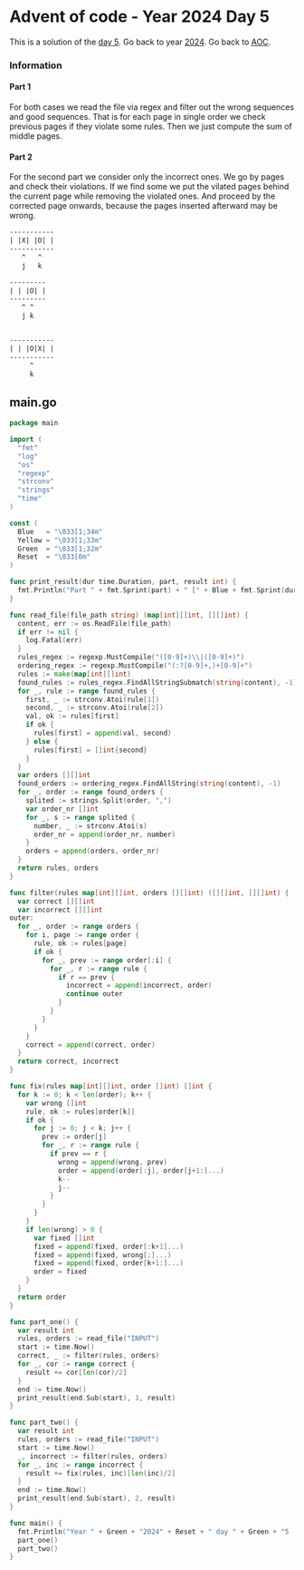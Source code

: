 # Advent of code - Year 2024 Day 5

This is a solution of the [day 5](https://adventofcode.com/2024/day/5). Go back to year [2024](2024.md). Go back to [AOC](../adventofcode.md).

### Information

#### Part 1

For both cases we read the file via regex and filter out the wrong sequences and good sequences. That is for each page in single order we check previous pages if they violate some rules. Then we just compute the sum of middle pages.

#### Part 2

For the second part we consider only the incorrect ones. We go by pages and check their violations. If we find some we put the vilated pages behind the current page while removing the violated ones. And proceed by the corrected page onwards, because the pages inserted afterward may be wrong.


```txt
-----------
| |X| |O| |
-----------
   ^   ^
   j   k

---------
| | |O| |
---------
   ^ ^
   j k


-----------
| | |O|X| |
-----------
	 ^
	 k
```

## main.go

```go
package main

import (
  "fmt"
  "log"
  "os"
  "regexp"
  "strconv"
  "strings"
  "time"
)

const (
  Blue   = "\033[1;34m"
  Yellow = "\033[1;33m"
  Green  = "\033[1;32m"
  Reset  = "\033[0m"
)

func print_result(dur time.Duration, part, result int) {
  fmt.Println("Part " + fmt.Sprint(part) + " [" + Blue + fmt.Sprint(dur) + Reset + "]: " + Yellow + fmt.Sprint(result) + Reset)
}

func read_file(file_path string) (map[int][]int, [][]int) {
  content, err := os.ReadFile(file_path)
  if err != nil {
    log.Fatal(err)
  }
  rules_regex := regexp.MustCompile("([0-9]+)\\|([0-9]+)")
  ordering_regex := regexp.MustCompile("(:?[0-9]+,)+[0-9]+")
  rules := make(map[int][]int)
  found_rules := rules_regex.FindAllStringSubmatch(string(content), -1)
  for _, rule := range found_rules {
    first, _ := strconv.Atoi(rule[1])
    second, _ := strconv.Atoi(rule[2])
    val, ok := rules[first]
    if ok {
      rules[first] = append(val, second)
    } else {
      rules[first] = []int{second}
    }
  }
  var orders [][]int
  found_orders := ordering_regex.FindAllString(string(content), -1)
  for _, order := range found_orders {
    splited := strings.Split(order, ",")
    var order_nr []int
    for _, s := range splited {
      number, _ := strconv.Atoi(s)
      order_nr = append(order_nr, number)
    }
    orders = append(orders, order_nr)
  }
  return rules, orders
}

func filter(rules map[int][]int, orders [][]int) ([][]int, [][]int) {
  var correct [][]int
  var incorrect [][]int
outer:
  for _, order := range orders {
    for i, page := range order {
      rule, ok := rules[page]
      if ok {
        for _, prev := range order[:i] {
          for _, r := range rule {
            if r == prev {
              incorrect = append(incorrect, order)
              continue outer
            }
          }
        }
      }
    }
    correct = append(correct, order)
  }
  return correct, incorrect
}

func fix(rules map[int][]int, order []int) []int {
  for k := 0; k < len(order); k++ {
    var wrong []int
    rule, ok := rules[order[k]]
    if ok {
      for j := 0; j < k; j++ {
        prev := order[j]
        for _, r := range rule {
          if prev == r {
            wrong = append(wrong, prev)
            order = append(order[:j], order[j+1:]...)
            k--
            j--
          }
        }
      }
    }
    if len(wrong) > 0 {
      var fixed []int
      fixed = append(fixed, order[:k+1]...)
      fixed = append(fixed, wrong[:]...)
      fixed = append(fixed, order[k+1:]...)
      order = fixed
    }
  }
  return order
}

func part_one() {
  var result int
  rules, orders := read_file("INPUT")
  start := time.Now()
  correct, _ := filter(rules, orders)
  for _, cor := range correct {
    result += cor[len(cor)/2]
  }
  end := time.Now()
  print_result(end.Sub(start), 1, result)
}

func part_two() {
  var result int
  rules, orders := read_file("INPUT")
  start := time.Now()
  _, incorrect := filter(rules, orders)
  for _, inc := range incorrect {
    result += fix(rules, inc)[len(inc)/2]
  }
  end := time.Now()
  print_result(end.Sub(start), 2, result)
}

func main() {
  fmt.Println("Year " + Green + "2024" + Reset + " day " + Green + "5 - Print Queue" + Reset)
  part_one()
  part_two()
}
```

